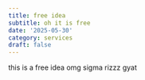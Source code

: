 ```yaml
---
title: free idea
subtitle: oh it is free
date: '2025-05-30'
category: services
draft: false
---
```

this is a free idea omg sigma rizzz gyat
